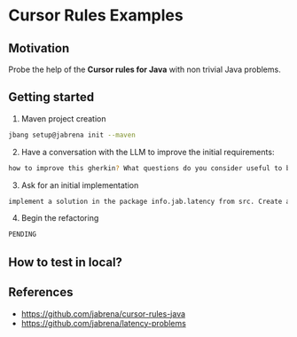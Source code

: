 # Cursor Rules Examples

## Motivation

Probe the help of the **Cursor rules for Java** with non trivial Java problems.

## Getting started

1. Maven project creation

```bash
jbang setup@jabrena init --maven
```

2. Have a conversation with the LLM to improve the initial requirements:

```bash
how to improve this gherkin? What questions do you consider useful to be anwered in order to update this gherkin file?
```

3. Ask for an initial implementation

```bash
implement a solution in the package info.jab.latency from src. Create a solution and later add test classes. Verify the changes with the command: ./mvnw clean verify
```

4. Begin the refactoring

```bash
PENDING
```

## How to test in local?

## References

- https://github.com/jabrena/cursor-rules-java
- https://github.com/jabrena/latency-problems